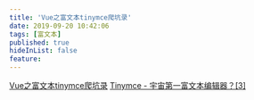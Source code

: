 ```yaml
---
title: 'Vue之富文本tinymce爬坑录'
date: 2019-09-20 10:42:06
tags: [富文本]
published: true
hideInList: false
feature: 
---
```

[Vue之富文本tinymce爬坑录](https://juejin.im/post/5d8342cd6fb9a06b1027624d)
[Tinymce - 宇宙第一富文本编辑器？[3]](https://juejin.im/post/5d8437c96fb9a06b25491f23)